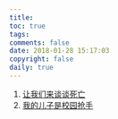 ```yaml
---
title: 
toc: true
tags: 
comments: false
date: 2018-01-28 15:17:03
copyright: false
daily: true
---
```


1. [让我们来谈谈死亡](https://open.163.com/movie/2014/2/F/H/M9HHGGVUV_M9HMNDCFH.html) 
2. [我的儿子是校园抢手](https://open.163.com/movie/2017/2/8/K/MCBG6TO95_MCBO5F18K.html)


